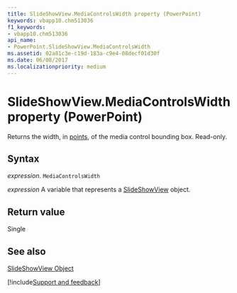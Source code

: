 ```yaml
---
title: SlideShowView.MediaControlsWidth property (PowerPoint)
keywords: vbapp10.chm513036
f1_keywords:
- vbapp10.chm513036
api_name:
- PowerPoint.SlideShowView.MediaControlsWidth
ms.assetid: 02a81c3e-c19d-183a-c9e4-08decf01d30f
ms.date: 06/08/2017
ms.localizationpriority: medium
---
```



# SlideShowView.MediaControlsWidth property (PowerPoint)

Returns the width, in [points](../language/glossary/vbe-glossary.md#point), of the media control bounding box. Read-only.


## Syntax

_expression_. `MediaControlsWidth`

_expression_ A variable that represents a [SlideShowView](PowerPoint.SlideShowView.md) object.


## Return value

Single


## See also


[SlideShowView Object](PowerPoint.SlideShowView.md)

[!include[Support and feedback](~/includes/feedback-boilerplate.md)]